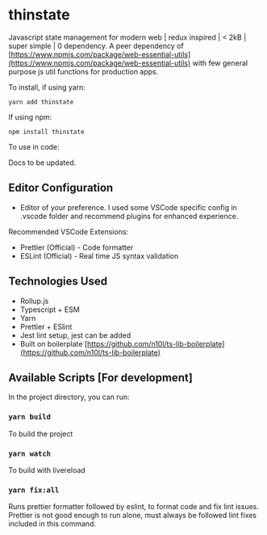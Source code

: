# thinstate

Javascript state management for modern web | redux inspired | < 2kB | super simple | 0 dependency.
A peer dependency of [https://www.npmjs.com/package/web-essential-utils](https://www.npmjs.com/package/web-essential-utils) with few general purpose js util functions for production apps.

To install, if using yarn:

`yarn add thinstate`

If using npm:

`npm install thinstate`

To use in code:

Docs to be updated.

## Editor Configuration

- Editor of your preference. I used some VSCode specific config in .vscode folder and recommend plugins for enhanced experience.

Recommended VSCode Extensions:

- Prettier (Official) - Code formatter
- ESLint (Official) - Real time JS syntax validation

## Technologies Used

- Rollup.js
- Typescript + ESM
- Yarn
- Prettier + ESlint
- Jest lint setup, jest can be added
- Built on boilerplate [https://github.com/n10l/ts-lib-boilerplate](https://github.com/n10l/ts-lib-boilerplate)

## Available Scripts [For development]

In the project directory, you can run:

### `yarn build`

To build the project

### `yarn watch`

To build with livereload

### `yarn fix:all`

Runs prettier formatter followed by eslint, to format code and fix lint issues.
Prettier is not good enough to run alone, must always be followed lint fixes included in this command.
